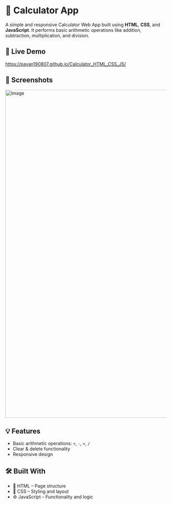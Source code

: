 # 🧮 Calculator App

A simple and responsive Calculator Web App built using **HTML**, **CSS**, and **JavaScript**. It performs basic arithmetic operations like addition, subtraction, multiplication, and division.

## 🚀 Live Demo

https://pavan190807.github.io/Calculator_HTML_CSS_JS/

## 📸 Screenshots

<img width="1917" height="1025" alt="Image" src="https://github.com/user-attachments/assets/3f148386-a263-41d2-908c-76d9a8a32e0b" />


## 💡 Features

- Basic arithmetic operations: `+`, `-`, `×`, `/`
- Clear & delete functionality
- Responsive design

## 🛠️ Built With

- 🧱 HTML – Page structure
- 🎨 CSS – Styling and layout
- ⚙️ JavaScript – Functionality and logic
